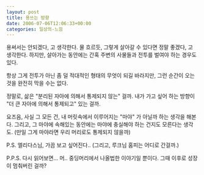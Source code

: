 ```yaml
---
layout: post
title: 용쓰는 방향
date: 2006-07-06T12:06:33+00:00
categories: 일상의-느낌
---
```

용써서는 안되겠다, 고 생각한다. 물 흐르듯, 그렇게 살아갈 수 있다면 정말 좋겠다, 고 생각한다. 하지만, 살아가는 동안에는 간혹 주변의 사물들과 전투를 벌여야 하는 경우도 있다.

항상 그게 전투가 아닌 좀 덜 적대적인 형태의 무엇이 되길 바라지만, 그런 순간이 오는 것을 완전히 막을 수는 없다.

정말로, 삶은 "분리된 자아에 의해서 통제되지 않는" 걸까. 내가 가고 싶어 하는 방향이 "더 큰 자아에 의해서 통제되고" 있는 걸까.

요즈음, 사실 그 모든 건, 내 머릿속에서 이루어지는 "마야" 가 아닐까 하는 생각을 해본다. 그리고, 그 마야에 속해있는 동안에는 마야에 충실해야 하는 건지도 모른다는 생각도. (만일 그게 마야라면 우리 머리로도 통제되지 않을까)

P.S. 엘리다스님, 가끔 보고 싶어진다.. (그리고, 루크님 홈피는 어디로 간걸까.)

P.P.S. 다시 읽어보면... 머.. 중딩머리에서 나올법한 이야기일 뿐이다. 그때 이후로 성장이 멈춰버린 걸까?

